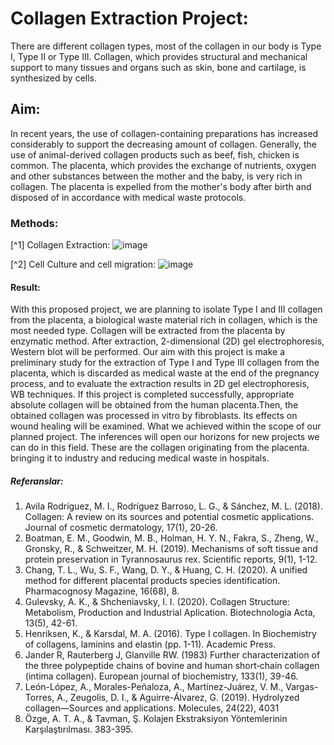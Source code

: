 # Collagen Extraction Project:
There are different collagen types, most of the collagen in our body is Type I, Type II or Type III. Collagen, which provides structural and mechanical support to many tissues and organs such as skin, bone and cartilage, is synthesized by cells. 

## Aim:
In recent years, the use of collagen-containing preparations has increased considerably to support the decreasing amount of collagen. Generally, the use of animal-derived collagen products such as beef, fish, chicken is common. The placenta, which provides the exchange of nutrients, oxygen and other substances between the mother and the baby, is very rich in collagen. The placenta is expelled from the mother's body after birth and disposed of in accordance with medical waste protocols. 

### Methods: 

[^1] Collagen Extraction:
![image](https://github.com/sema-taktakoglu/Nursema/assets/147664640/1c7ce245-1c59-40e4-a1ad-62b7253984ce)

[^2] Cell Culture and cell migration:
![image](https://github.com/sema-taktakoglu/Nursema/assets/147664640/5ba6849e-8cb8-448b-893f-444de5cbc1a3)

#### Result:
With this proposed project, we are planning to isolate Type I and III collagen from the placenta, a biological waste material rich in collagen, which is the most needed type. Collagen will be extracted from the placenta by enzymatic method. After extraction, 2-dimensional (2D) gel electrophoresis, Western blot will be performed. Our aim with this project is make a preliminary study for the extraction of Type I and Type III collagen from the placenta, which is discarded as medical waste at the end of the pregnancy process, and to evaluate the extraction results in 2D gel electrophoresis, WB techniques. If this project is completed successfully,  appropriate absolute collagen  will be obtained from the human placenta.Then, the obtained collagen was processed in vitro by fibroblasts. Its effects on wound healing will be examined. What we achieved within the scope of our planned project. The inferences will open our horizons for new projects we can do in this field. These are the collagen originating from the placenta.
bringing it to industry and reducing medical waste in hospitals.

##### Referanslar:

1. Avila Rodríguez, M. I., Rodríguez Barroso, L. G., & Sánchez, M. L. (2018). Collagen: A
review on its sources and potential cosmetic applications. Journal of cosmetic dermatology,
17(1), 20-26.
2. Boatman, E. M., Goodwin, M. B., Holman, H. Y. N., Fakra, S., Zheng, W., Gronsky, R., &
Schweitzer, M. H. (2019). Mechanisms of soft tissue and protein preservation in Tyrannosaurus
rex. Scientific reports, 9(1), 1-12.
3. Chang, T. L., Wu, S. F., Wang, D. Y., & Huang, C. H. (2020). A unified method for different
placental products species identification. Pharmacognosy Magazine, 16(68), 8.
4. Gulevsky, A. K., & Shcheniavsky, I. I. (2020). Collagen Structure: Metabolism, Production and
Industrial Aplication. Biotechnologia Acta, 13(5), 42-61.
5. Henriksen, K., & Karsdal, M. A. (2016). Type I collagen. In Biochemistry of collagens, laminins
and elastin (pp. 1-11). Academic Press.
6. Jander R, Rauterberg J, Glanville RW. (1983) Further characterization of the three polypeptide
chains of bovine and human short‐chain collagen (intima collagen). European journal of
biochemistry, 133(1), 39-46.
7. León-López, A., Morales-Peñaloza, A., Martínez-Juárez, V. M., Vargas-Torres, A., Zeugolis, D.
I., & Aguirre-Álvarez, G. (2019). Hydrolyzed collagen—Sources and applications. Molecules,
24(22), 4031
8. Özge, A. T. A., & Tavman, Ş. Kolajen Ekstraksiyon Yöntemlerinin Karşılaştırılması. 383-395.







 









 
